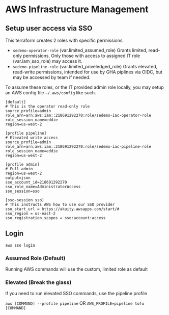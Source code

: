 # AWS Infrastructure Management

## Setup user access via SSO

This terraform creates 2 roles with specific permissions. 

- `sedemo-operator-role` (var.limited_assumed_role) 
  Grants limited, read-only permissions, Only those with access to assigned IT role (var.iam_sso_role) may access it.
- `sedemo-pipeline-role` (var.limited_priveledged_role) 
  Grants elevated, read-write permissions, intended for use by GHA piplines via OIDC, but may be accessed by team if needed.

To assume these roles, or the IT provided admin role locally, you may setup an AWS config file `~/.aws/config` like such.

```
[default]
# This is the operator read-only role
source_profile=admin
role_arn=arn:aws:iam::218691292270:role/sedemo-iac-operator-role
role_session_name=eddie
region=us-west-2

[profile pipeline]
# Elevated write access
source_profile=admin
role_arn=arn:aws:iam::218691292270:role/sedemo-iac-pipeline-role
role_session_name=eddie
region=us-west-2

[profile admin]
# Full admin
region=us-west-2
output=json
sso_account_id=218691292270
sso_role_name=AdministratorAccess
sso_session=sso

[sso-session sso]
# This instructs AWS how to use our SSO provider
sso_start_url = https://akuity.awsapps.com/start/#
sso_region = us-east-2
sso_registration_scopes = sso:account:access
```

## Login

`aws sso login`

### Assumed Role (Default)

Running AWS commands will use the custom, limited role as default


### Elevated (Break the glass)

If you need to run elevated SSO commands, use the pipeline profile

`aws [COMMAND] --profile pipeline`
OR
`AWS_PROFILE=pipeline tofu [COMMAND]`